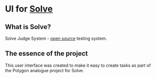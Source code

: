 # UI for [Solve](https://solve.by)

## What is Solve?
Solve Judge System - [open source](https://github.com/udovin/solve) testing system.

## The essence of the project
This user interface was created to make it easy to create tasks as part of the Polygon analogue project for Solve.
